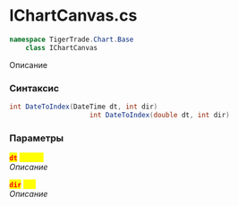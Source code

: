 
# IChartCanvas.cs
```csharp
namespace TigerTrade.Chart.Base  
    class IChartCanvas
```

Описание

### Синтаксис
```csharp
int DateToIndex(DateTime dt, int dir)
                    int DateToIndex(double dt, int dir)
```

### Параметры  
<mark style="color:red;">**`dt`**</mark> <mark style="color:yellow;">`double`</mark>  
 *Описание*  
  
<mark style="color:red;">**`dir`**</mark> <mark style="color:yellow;">`int`</mark>  
 *Описание*  
  

                    
                    
